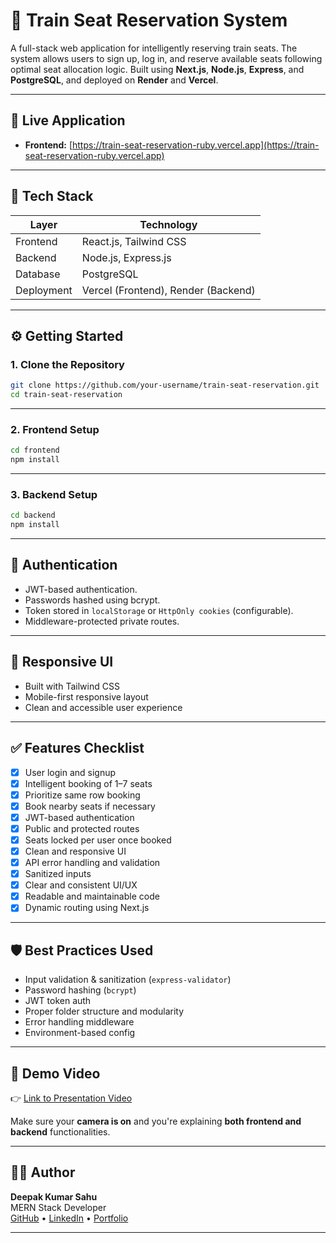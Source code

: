 
# 🚆 Train Seat Reservation System

A full-stack web application for intelligently reserving train seats. The system allows users to sign up, log in, and reserve available seats following optimal seat allocation logic. Built using **Next.js**, **Node.js**, **Express**, and **PostgreSQL**, and deployed on **Render** and **Vercel**.

---


## 🚀 Live Application

- **Frontend:** [https://train-seat-reservation-ruby.vercel.app](https://train-seat-reservation-ruby.vercel.app)

---

## 🧰 Tech Stack

| Layer       | Technology            |
|-------------|------------------------|
| Frontend    | React.js, Tailwind CSS  |
| Backend     | Node.js, Express.js    |
| Database    | PostgreSQL             |
| Deployment  | Vercel (Frontend), Render (Backend) |

---

## ⚙️ Getting Started

### 1. Clone the Repository

```bash
git clone https://github.com/your-username/train-seat-reservation.git
cd train-seat-reservation
```

---

### 2. Frontend Setup

```bash
cd frontend
npm install
```

---

### 3. Backend Setup

```bash
cd backend
npm install
```


---

## 🔐 Authentication

- JWT-based authentication.
- Passwords hashed using bcrypt.
- Token stored in `localStorage` or `HttpOnly cookies` (configurable).
- Middleware-protected private routes.

---

## 📱 Responsive UI

- Built with Tailwind CSS
- Mobile-first responsive layout
- Clean and accessible user experience

---

## ✅ Features Checklist

- [x] User login and signup
- [x] Intelligent booking of 1–7 seats
- [x] Prioritize same row booking
- [x] Book nearby seats if necessary
- [x] JWT-based authentication
- [x] Public and protected routes
- [x] Seats locked per user once booked
- [x] Clean and responsive UI
- [x] API error handling and validation
- [x] Sanitized inputs
- [x] Clear and consistent UI/UX
- [x] Readable and maintainable code
- [x] Dynamic routing using Next.js

---

## 🛡️ Best Practices Used

- Input validation & sanitization (`express-validator`)
- Password hashing (`bcrypt`)
- JWT token auth
- Proper folder structure and modularity
- Error handling middleware
- Environment-based config

---

## 🎥 Demo Video

👉 [Link to Presentation Video](https://your-demo-link.com)

Make sure your **camera is on** and you're explaining **both frontend and backend** functionalities.

---

## 🧑‍💻 Author

**Deepak Kumar Sahu**  
MERN Stack Developer  
[GitHub]([https://github.com/your-username](https://github.com/deepakkumar1211)) • [LinkedIn]([https://linkedin.com/in/your-profile](https://www.linkedin.com/in/deepak-kumar-sahu12)) • [Portfolio]([https://deepaksahu.vercel.app](https:deepaksahu.vercel.app))


---
